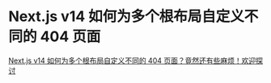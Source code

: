 # Next.js v14 如何为多个根布局自定义不同的 404 页面

[Next.js v14 如何为多个根布局自定义不同的 404 页面？竟然还有些麻烦！欢迎探讨](https://juejin.cn/post/7351321244125265930)
